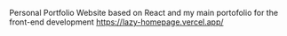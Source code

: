Personal Portfolio
Website based on React and my main portofolio for the front-end development
https://lazy-homepage.vercel.app/
